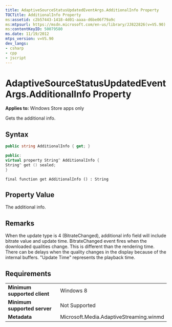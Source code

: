 ```yaml
---
title: AdaptiveSourceStatusUpdatedEventArgs.AdditionalInfo Property
TOCTitle: AdditionalInfo Property
ms:assetid: c2b57443-1418-4d01-aaaa-d6be06f79a9c
ms:mtpsurl: https://msdn.microsoft.com/en-us/library/JJ822826(v=VS.90)
ms:contentKeyID: 50079580
ms.date: 11/19/2012
mtps_version: v=VS.90
dev_langs:
- csharp
- cpp
- jscript
---
```


# AdaptiveSourceStatusUpdatedEventArgs.AdditionalInfo Property

**Applies to:** Windows Store apps only

Gets the additional info.

## Syntax

```csharp
public string AdditionalInfo { get; }
```

```cpp
public:
virtual property String^ AdditionalInfo {
String^ get () sealed;
}
```

```jscript
final function get AdditionalInfo () : String
```

## Property Value

The additional info.

## Remarks

When the update type is 4 (BitrateChanged), additional info field will include bitrate value and update time. BitrateChanged event fires when the downloaded qualities change. This is different than the rendering time. There can be delays when the quality changes in the display because of the internal buffers. "Update Time" represents the playback time.

## Requirements

|||
|--- |--- |
|**Minimum supported client**|Windows 8|
|**Minimum supported server**|Not Supported|
|**Metadata**|Microsoft.Media.AdaptiveStreaming.winmd|

